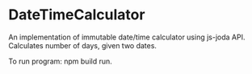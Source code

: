 # DateTimeCalculator
An implementation of immutable date/time calculator using js-joda API.
Calculates number of days, given two dates.

To run program: npm build run.
